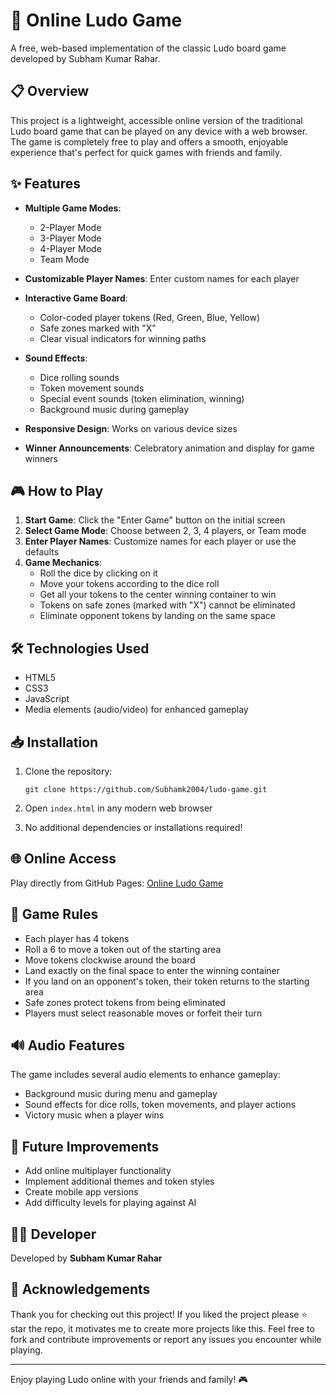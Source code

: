 # 🎲 Online Ludo Game

A free, web-based implementation of the classic Ludo board game developed by Subham Kumar Rahar.


## 📋 Overview

This project is a lightweight, accessible online version of the traditional Ludo board game that can be played on any device with a web browser. The game is completely free to play and offers a smooth, enjoyable experience that's perfect for quick games with friends and family.

## ✨ Features

- **Multiple Game Modes**:
  - 2-Player Mode
  - 3-Player Mode
  - 4-Player Mode
  - Team Mode

- **Customizable Player Names**: Enter custom names for each player

- **Interactive Game Board**:
  - Color-coded player tokens (Red, Green, Blue, Yellow)
  - Safe zones marked with "X"
  - Clear visual indicators for winning paths

- **Sound Effects**:
  - Dice rolling sounds
  - Token movement sounds
  - Special event sounds (token elimination, winning)
  - Background music during gameplay

- **Responsive Design**: Works on various device sizes

- **Winner Announcements**: Celebratory animation and display for game winners

## 🎮 How to Play

1. **Start Game**: Click the "Enter Game" button on the initial screen
2. **Select Game Mode**: Choose between 2, 3, 4 players, or Team mode
3. **Enter Player Names**: Customize names for each player or use the defaults
4. **Game Mechanics**:
   - Roll the dice by clicking on it
   - Move your tokens according to the dice roll
   - Get all your tokens to the center winning container to win
   - Tokens on safe zones (marked with "X") cannot be eliminated
   - Eliminate opponent tokens by landing on the same space

## 🛠️ Technologies Used

- HTML5
- CSS3
- JavaScript
- Media elements (audio/video) for enhanced gameplay

## 📥 Installation

1. Clone the repository:
   ```
   git clone https://github.com/Subhamk2004/ludo-game.git
   ```

2. Open `index.html` in any modern web browser

3. No additional dependencies or installations required!

## 🌐 Online Access

Play directly from GitHub Pages: [Online Ludo Game](https://subhamk2004.github.io/Ludo-by-Subham-Kumar/)

## 🎯 Game Rules

- Each player has 4 tokens
- Roll a 6 to move a token out of the starting area
- Move tokens clockwise around the board
- Land exactly on the final space to enter the winning container
- If you land on an opponent's token, their token returns to the starting area
- Safe zones protect tokens from being eliminated
- Players must select reasonable moves or forfeit their turn

## 🔊 Audio Features

The game includes several audio elements to enhance gameplay:
- Background music during menu and gameplay
- Sound effects for dice rolls, token movements, and player actions
- Victory music when a player wins

## 🔄 Future Improvements

- Add online multiplayer functionality
- Implement additional themes and token styles
- Create mobile app versions
- Add difficulty levels for playing against AI

## 👨‍💻 Developer

Developed by **Subham Kumar Rahar**

## 🙏 Acknowledgements

Thank you for checking out this project! If you liked the project please ⭐ star the repo, it motivates me to create more projects like this. Feel free to fork and contribute improvements or report any issues you encounter while playing.

---

Enjoy playing Ludo online with your friends and family! 🎮
